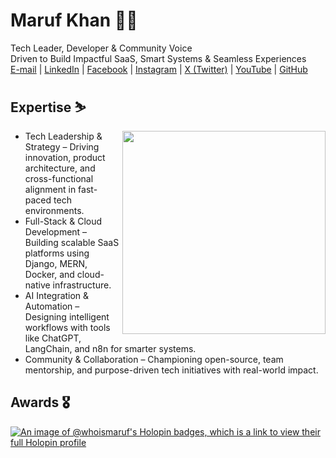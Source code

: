 # Maruf Khan 🐱‍💻                                                                
Tech Leader, Developer & Community Voice  
Driven to Build Impactful SaaS, Smart Systems & Seamless Experiences                                       
[E-mail](mailto:collab@withmaruf.com) | [LinkedIn](https://www.linkedin.com/in/immarufkhan/) | [Facebook](https://www.facebook.com/whoizmaruf/) | [Instagram](https://www.instagram.com/whoizmaruf/) | [X (Twitter)](https://twitter.com/immarufkhan) | [YouTube](https://www.youtube.com/channel/UCzE0B526P4VhuKohtjYO9kQ) | [GitHub](https://github.com/whoismaruf)



## Expertise ⛷️
<div align=right>
    <a href="https://github.com/anuraghazra/github-readme-stats">
      <img width=325 align="right" src="https://github-readme-stats.vercel.app/api/top-langs/?username=whoismaruf&theme=gotham&langs_count=10&layout=compact" />
    </a>
</div>

* Tech Leadership & Strategy – Driving innovation, product architecture, and cross-functional alignment in fast-paced tech environments.
* Full-Stack & Cloud Development – Building scalable SaaS platforms using Django, MERN, Docker, and cloud-native infrastructure.
* AI Integration & Automation – Designing intelligent workflows with tools like ChatGPT, LangChain, and n8n for smarter systems.
* Community & Collaboration – Championing open-source, team mentorship, and purpose-driven tech initiatives with real-world impact.

## Awards 🎖️
<!-- <div align=center>
    <a href="https://github.com/ryo-ma/github-profile-trophy" title="Go to Source">
      <img align="center" width=100% src="https://github-profile-trophy.vercel.app/?username=whoismaruf&theme=onedark&column=9" alt="zumrudu-anka" />
    </a>
</div> -->
[![An image of @whoismaruf's Holopin badges, which is a link to view their full Holopin profile](https://holopin.me/whoismaruf)](https://holopin.io/@whoismaruf)
